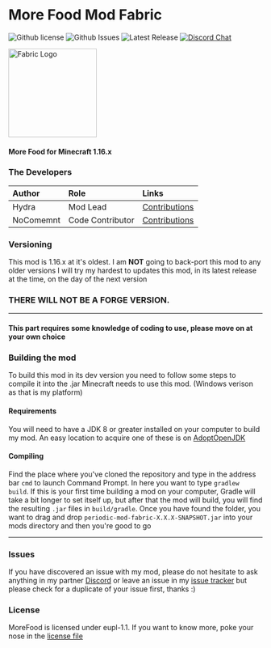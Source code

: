 # More Food Mod Fabric
![Github license](https://img.shields.io/github/license/SerumHydra/MoreFoodModFabric.svg?label=License)
![Github Issues](https://img.shields.io/github/issues/SerumHydra/MoreFoodModFabric.svg?label=Issues)
![Latest Release](https://img.shields.io/github/v/release/SerumHydra/MoreFoodModFabric?label=Latest%20Release)
[![Discord Chat](https://img.shields.io/badge/Chat%20on-Discord-7289DA)](https://discord.gg/28N2Eeq2tT)

<a href="https://www.modrinth.com/mod/fabric-api" rel="nofollow"><img src="https://i.imgur.com/Ol1Tcf8.png" alt="Fabric Logo" width="175"></a>

#### More Food for Minecraft 1.16.x

### The Developers

| Author   | Role   | Links   |
|:---------|:-------|:--------|
| Hydra | Mod Lead | [Contributions](https://www.github.com/SerumHydra/MoreFoodModFabric/commits?author=SerumHydra) |
| NoComemnt | Code Contributor| [Contributions](https://www.github.com/SerumHydra/MoreFoodModFabric/commits?author=SerumHydra) |
### Versioning
This mod is 1.16.x at it's oldest. I am **NOT** going to back-port this mod to any older versions
I will try my hardest to updates this mod, in its latest release at the time, on the day of the next version
### THERE WILL NOT BE A FORGE VERSION.

----
#### This part requires some knowledge of coding to use, please move on at your own choice
### Building the mod
To build this mod in its dev version you need to follow some steps to compile it into the .jar Minecraft needs to use this mod. (Windows verison as that is my platform)

#### Requirements
You will need to have a JDK 8 or greater installed on your computer to build my mod. An easy location to acquire one of these is on [AdoptOpenJDK](https://adoptopenjdk.net)

#### Compiling
Find the place where you've cloned the repository and type in the address bar `cmd` to launch Command Prompt. In here you want to type `gradlew build`. If this is your first time building a mod on your computer, Gradle will take a bit longer to set itself up, but after that the mod will build, you will find the resulting `.jar` files in `build/gradle`. Once you have found the folder, you want to drag and drop `periodic-mod-fabric-X.X.X-SNAPSHOT.jar` into your mods directory and then you're good to go

----

### Issues
If you have discovered an issue with my mod, please do not hesitate to ask anything in my partner [Discord](https://discord.gg/28N2Eeq2tT) or leave an issue in my [issue tracker](https://www.github.com/SerumHydra/MoreFoodModFabric/issues) but please check for a duplicate of your issue first, thanks :)


### License
MoreFood is licensed under eupl-1.1. If you want to know more, poke your nose in the [license file](https://github.com/SerumHydra/MoreFoodModFabric/blob/main/LICENSE)
